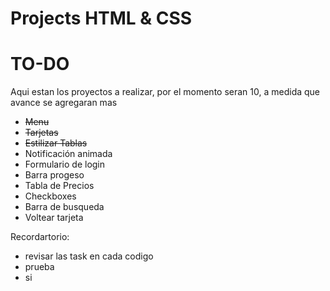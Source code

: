 # Projects HTML & CSS

# TO-DO
Aqui estan los proyectos a realizar, por el momento seran 10, a medida que avance se agregaran mas
- <s>Menu</s>
- <s>Tarjetas</s>
- <s>Estilizar Tablas</s>
- Notificación animada
- Formulario de login
- Barra progeso
- Tabla de Precios
- Checkboxes
- Barra de busqueda
- Voltear tarjeta

Recordartorio:
- revisar las task en cada codigo
- prueba
- si